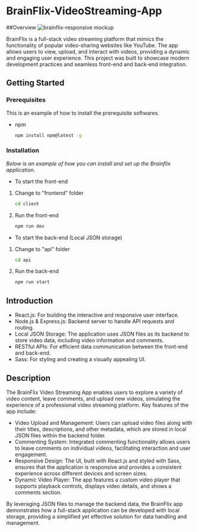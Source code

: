 # BrainFlix-VideoStreaming-App
##Overview
![brainflix-responsive mockup](https://github.com/user-attachments/assets/35d24961-6009-4106-ad7a-be12d79de7cc)

BrainFlix is a full-stack video streaming platform that mimics the functionality of popular video-sharing websites like YouTube. The app allows users to view, upload, and interact with videos, providing a dynamic and engaging user experience. This project was built to showcase modern development practices and seamless front-end and back-end integration.

## Getting Started

### Prerequisites
This is an example of  how to install the prerequisite softwares.
* npm
  ```sh
  npm install npm@latest -g
  ```
  
### Installation
_Below is an example of how you can install and set up the Brainflix application._
- To start the front-end
1. Change to "frontend" folder
   ```sh
   cd client
   ```
2. Run the front-end
   ```sh
   npm run dev
   ```
- To start the back-end (Local JSON storage)
1. Change to "api" folder
   ```sh
   cd api
   ```
2. Run the back-end
   ```sh
   npm run start
   ```

## Introduction
- React.js: For building the interactive and responsive user interface.
- Node.js & Express.js: Backend server to handle API requests and routing.
- Local JSON Storage: The application uses JSON files as its backend to store video data, including video information and comments.
- RESTful APIs: For efficient data communication between the front-end and back-end.
- Sass: For styling and creating a visually appealing UI.

## Description
The BrainFlix Video Streaming App enables users to explore a variety of video content, leave comments, and upload new videos, simulating the experience of a professional video streaming platform. Key features of the app include:
- Video Upload and Management: Users can upload video files along with their titles, descriptions, and other metadata, which are stored in local JSON files within the backend folder.
- Commenting System: Integrated commenting functionality allows users to leave comments on individual videos, facilitating interaction and user engagement.
- Responsive Design: The UI, built with React.js and styled with Sass, ensures that the application is responsive and provides a consistent experience across different devices and screen sizes.
- Dynamic Video Player: The app features a custom video player that supports playback controls, displays video details, and shows a comments section.

By leveraging JSON files to manage the backend data, the BrainFlix app demonstrates how a full-stack application can be developed with local storage, providing a simplified yet effective solution for data handling and management.
